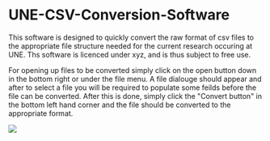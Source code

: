 # UNE-CSV-Conversion-Software

This software is designed to quickly convert the raw format of csv files to the appropriate file structure needed for the current research occuring at UNE. Ths software is licenced under xyz, and is thus subject to free use.


For opening up files to be converted simply click on the open button down in the bottom right or under the file menu. A file dialouge should appear and after to select a file you will be required to populate some feilds before the file can be converted. After this is done, simply click the "Convert button" in the bottom left hand corner and the file should be converted to the appropriate format.

![](https://i.imgur.com/A46I8KP.gifv)
